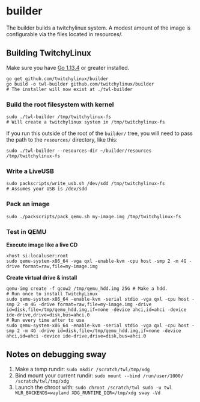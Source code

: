 # builder

The builder builds a twitchylinux system. A modest amount of the image is configurable via
the files located in resources/.

## Building TwitchyLinux

Make sure you have [Go 1.13.4](https://golang.org/dl/) or greater installed.

```shell
go get github.com/twitchylinux/builder
go build -o twl-builder github.com/twitchylinux/builder
# The installer will now exist at ./twl-builder
```

### Build the root filesystem with kernel

```shell
sudo ./twl-builder /tmp/twitchylinux-fs
# Will create a twitchylinux system in /tmp/twitchylinux-fs
```

If you run this outside of the root of the `builder/` tree, you will need
to pass the path to the `resources/` directory, like this:

```shell
sudo ./twl-builder --resources-dir ~/builder/resources /tmp/twitchylinux-fs
```

### Write a LiveUSB

```shell
sudo packscripts/write_usb.sh /dev/sdd /tmp/twitchylinux-fs
# Assumes your USB is /dev/sdd
```

### Pack an image

```shell
sudo ./packscripts/pack_qemu.sh my-image.img /tmp/twitchylinux-fs
```


### Test in QEMU

**Execute image like a live CD**

```shell
xhost si:localuser:root
sudo qemu-system-x86_64 -vga qxl -enable-kvm -cpu host -smp 2 -m 4G -drive format=raw,file=my-image.img
```

**Create virtual drive & install**

```shell
qemu-img create -f qcow2 /tmp/qemu_hdd.img 25G # Make a hdd.
# Run once to install TwitchyLinux
sudo qemu-system-x86_64 -enable-kvm -serial stdio -vga qxl -cpu host -smp 2 -m 4G -drive format=raw,file=my-image.img -drive id=disk,file=/tmp/qemu_hdd.img,if=none -device ahci,id=ahci -device ide-drive,drive=disk,bus=ahci.0
# Run every time after to use
sudo qemu-system-x86_64 -enable-kvm -serial stdio -vga qxl -cpu host -smp 2 -m 4G -drive id=disk,file=/tmp/qemu_hdd.img,if=none -device ahci,id=ahci -device ide-drive,drive=disk,bus=ahci.0
```

## Notes on debugging sway

1. Make a temp rundir: `sudo mkdir /scratch/twl/tmp/xdg`
2. Bind mount your current rundir: `sudo mount --bind /run/user/1000/ /scratch/twl/tmp/xdg`
3. Launch the chroot with: `sudo chroot /scratch/twl sudo -u twl WLR_BACKENDS=wayland XDG_RUNTIME_DIR=/tmp/xdg sway -Vd`
